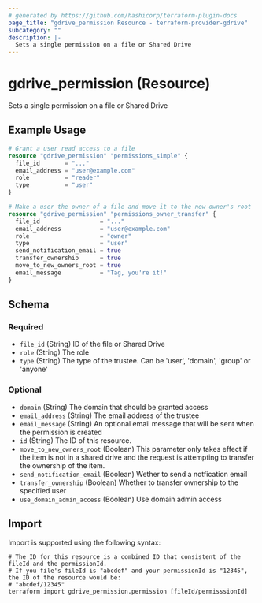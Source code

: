 ```yaml
---
# generated by https://github.com/hashicorp/terraform-plugin-docs
page_title: "gdrive_permission Resource - terraform-provider-gdrive"
subcategory: ""
description: |-
  Sets a single permission on a file or Shared Drive
---
```


# gdrive_permission (Resource)

Sets a single permission on a file or Shared Drive

## Example Usage

```terraform
# Grant a user read access to a file
resource "gdrive_permission" "permissions_simple" {
  file_id       = "..."
  email_address = "user@example.com"
  role          = "reader"
  type          = "user"
}

# Make a user the owner of a file and move it to the new owner's root
resource "gdrive_permission" "permissions_owner_transfer" {
  file_id                 = "..."
  email_address           = "user@example.com"
  role                    = "owner"
  type                    = "user"
  send_notification_email = true
  transfer_ownership      = true
  move_to_new_owners_root = true
  email_message           = "Tag, you're it!"
}
```

<!-- schema generated by tfplugindocs -->
## Schema

### Required

- `file_id` (String) ID of the file or Shared Drive
- `role` (String) The role
- `type` (String) The type of the trustee. Can be 'user', 'domain', 'group' or 'anyone'

### Optional

- `domain` (String) The domain that should be granted access
- `email_address` (String) The email address of the trustee
- `email_message` (String) An optional email message that will be sent when the permission is created
- `id` (String) The ID of this resource.
- `move_to_new_owners_root` (Boolean) This parameter only takes effect if the item is not in a shared drive and the request is attempting to transfer the ownership of the item.
- `send_notification_email` (Boolean) Wether to send a notfication email
- `transfer_ownership` (Boolean) Whether to transfer ownership to the specified user
- `use_domain_admin_access` (Boolean) Use domain admin access

## Import

Import is supported using the following syntax:

```shell
# The ID for this resource is a combined ID that consistent of the fileId and the permissionId.
# If you file's fileId is "abcdef" and your permissionId is "12345", the ID of the resource would be:
# "abcdef/12345"
terraform import gdrive_permission.permission [fileId/permisssionId]
```
